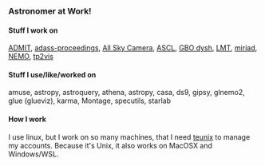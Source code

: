 ### Astronomer at Work! 


#### Stuff I work on

[ADMIT](https://github.com/astroumd/admit),
[adass-proceedings](https://github.com/astroumd/ADASSProceedings),
[All Sky Camera](https://github.com/teuben/pyASC),
[ASCL](https://ascl.net),
[GBO dysh](https://github.com/GreenBankObservatory/dysh),
[LMT](https://github.com/astroumd/lmtoy),
[miriad](https://github.com/astroumd/miriad),
[NEMO](https://github.com/teuben/nemo),
[tp2vis](https://github.com/tp2vis/distribute)

#### Stuff I use/like/worked on

amuse,
astropy,
astroquery,
athena,
astropy,
casa,
ds9,
gipsy,
glnemo2,
glue (glueviz),
karma,
Montage,
specutils,
starlab

#### How I work

I use linux, but I work on so many machines, that I need [teunix](https://github.com/teuben/teunix) to manage my accounts. Because it's Unix, 
it also works on MacOSX and Windows/WSL.
